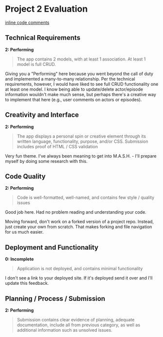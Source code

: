# Project 2 Evaluation
[inline code comments]()
## Technical Requirements
**2: Performing**
>The app contains 2 models, with at least 1 association. At least 1 model is full CRUD.

Giving you a "Performing" here because you went beyond the call of duty and implemented a many-to-many relationship. Per the technical requirements, however, I would have liked to see full CRUD functionality one at least one model. I know being able to update/delete actor/episode information wouldn't make much sense, but perhaps there's a creative way to implement that here (e.g., user comments on actors or episodes).

## Creativity and Interface
**2: Performing**
>The app displays a personal spin or creative element through its written language, functionality, purpose, and/or CSS. Submission includes proof of HTML / CSS validation

Very fun theme. I've always been meaning to get into M.A.S.H. - I'll prepare myself by doing some research with this.

## Code Quality
**2: Performing**
>Code is well-formatted, well-named, and contains few style / quality issues

Good job here. Had no problem reading and understanding your code.

Moving forward, don't work on a forked version of a project repo. Instead, just create your own from scratch. That makes forking and file navigation for us much easier.

## Deployment and Functionality
**0: Incomplete**
>Application is not deployed, and contains minimal functionality

I don't see a link to your deployed site. If it's deployed send it over and I'll update this feedback.

## Planning / Process / Submission
**2: Performing**
>Submission contains clear evidence of planning, adequate documentation, include all from previous category, as well as additional information such as unsolved issues.
